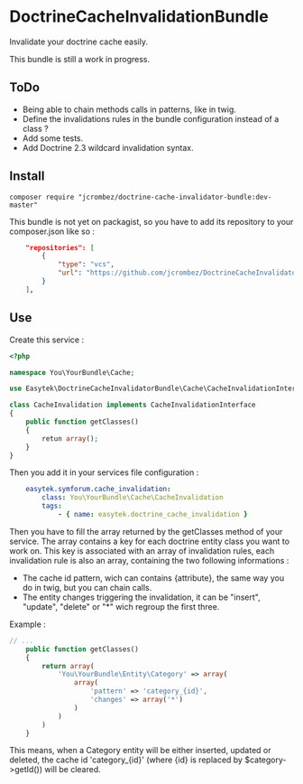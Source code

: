 # DoctrineCacheInvalidationBundle #

Invalidate your doctrine cache easily.

This bundle is still a work in progress.

## ToDo ##
- Being able to chain methods calls in patterns, like in twig.
- Define the invalidations rules in the bundle configuration instead of a class ?
- Add some tests.
- Add Doctrine 2.3 wildcard invalidation syntax.

## Install ##

```
composer require "jcrombez/doctrine-cache-invalidator-bundle:dev-master"
```

This bundle is not yet on packagist, so you have to add its repository to your composer.json like so :

```json
    "repositories": [
        {
            "type": "vcs",
            "url": "https://github.com/jcrombez/DoctrineCacheInvalidatorBundle.git"
        }
    ],
```

## Use ##

Create this service :

```php
<?php

namespace You\YourBundle\Cache;

use Easytek\DoctrineCacheInvalidatorBundle\Cache\CacheInvalidationInterface;

class CacheInvalidation implements CacheInvalidationInterface
{
    public function getClasses()
    {
        retun array();
    }
}
```

Then you add it in your services file configuration :

```yml
    easytek.symforum.cache_invalidation:
        class: You\YourBundle\Cache\CacheInvalidation
        tags:
            - { name: easytek.doctrine_cache_invalidation }
```

Then you have to fill the array returned by the getClasses method of your service.
The array contains a key for each doctrine entity class you want to work on.
This key is associated with an array of invalidation rules, each invalidation rule is also an array, containing the two following informations :

- The cache id pattern, wich can contains {attribute}, the same way you do in twig, but you can chain calls.
- The entity changes triggering the invalidation, it can be "insert", "update", "delete" or "*" wich regroup the first three.

Example :

```php
// ...
    public function getClasses()
    {
        return array(
            'You\YourBundle\Entity\Category' => array(
                array(
                    'pattern' => 'category_{id}',
                    'changes' => array('*')
                )
            )
        )
    }
```

This means, when a Category entity will be either inserted, updated or deleted, the cache id 'category_{id}' (where {id} is replaced by $category->getId()) will be cleared.
